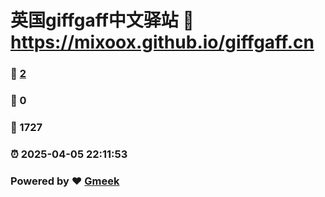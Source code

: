 # 英国giffgaff中文驿站 :link: https://mixoox.github.io/giffgaff.cn 
### :page_facing_up: [2](https://mixoox.github.io/giffgaff.cn/tag.html) 
### :speech_balloon: 0 
### :hibiscus: 1727 
### :alarm_clock: 2025-04-05 22:11:53 
### Powered by :heart: [Gmeek](https://github.com/Meekdai/Gmeek)
